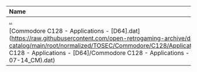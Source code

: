 |Name|Size|
|:---|---:|
|[..](../index.html)|DIR|
|[Commodore C128 - Applications - [D64].dat](https://raw.githubusercontent.com/open-retrogaming-archive/dat-catalog/main/root/normalized/TOSEC/Commodore/C128/Applications/[D64]/Commodore C128 - Applications - [D64]/Commodore C128 - Applications - [D64] (TOSEC-v2021-07-14_CM).dat)|104367|
